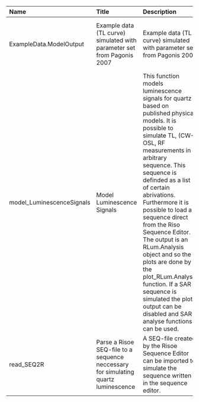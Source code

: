 

| Name                      | Title                                                                              | Description                                                                                                                                                                                                                                                                                                                                                                                                                                                                                                                                | Version | m.Date     | m.Time   | Author                                                                                                                                     | Citation |
|:--------------------------|:-----------------------------------------------------------------------------------|:-------------------------------------------------------------------------------------------------------------------------------------------------------------------------------------------------------------------------------------------------------------------------------------------------------------------------------------------------------------------------------------------------------------------------------------------------------------------------------------------------------------------------------------------|:--------|:-----------|:---------|:-------------------------------------------------------------------------------------------------------------------------------------------|:---------|
| ExampleData.ModelOutput   | Example data (TL curve) simulated with parameter set from Pagonis 2007             | Example data (TL curve) simulated with parameter set from Pagonis 2007                                                                                                                                                                                                                                                                                                                                                                                                                                                                     | 0.1.1   | NA         | NA       | Johannes Friedrich, University of Bayreuth (Germany) -                                                                                  | NA       |
| model_LuminescenceSignals | Model Luminescence Signals                                                         | This function models luminescence signals for quartz based on published physical models. It is possible to simulate TL, (CW-) OSL, RF measurements in a arbitrary sequence. This sequence is definded as a  list  of certain abrivations. Furthermore it is possible to load a sequence direct from the Riso Sequence Editor. The output is an  RLum.Analysis object and so the plots are done by the  plot_RLum.Analysis  function. If a SAR sequence is simulated the plot output can be disabled and SAR analyse functions can be used. | 0.1.4   | 2017-11-03 | 15:19:30 | Johannes Friedrich, University of Bayreuth (Germany), -  Sebastian Kreutzer, IRAMAT-CRP2A, Universite Bordeaux Montaigne (France) -  | NA       |
| read_SEQ2R                | Parse a Risoe SEQ-file to a sequence neccessary for simulating quartz luminescence | A SEQ-file created by the Risoe Sequence Editor can be imported to simulate the sequence written in the sequence editor.                                                                                                                                                                                                                                                                                                                                                                                                                   | 0.1.0   | 2017-10-13 | 13:46:59 | Johannes Friedrich, University of Bayreuth (Germany), -                                                                                 | NA       |

